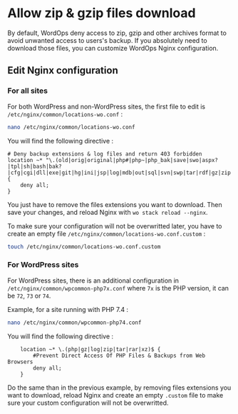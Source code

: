 # Allow zip & gzip files download

By default, WordOps deny access to zip, gzip and other archives format to avoid unwanted access to users's backup.
If you absolutely need to download those files, you can customize WordOps Nginx configuration.

## Edit Nginx configuration

### For all sites

For both WordPress and non-WordPress sites, the first file to edit is `/etc/nginx/common/locations-wo.conf` :

```bash
nano /etc/nginx/common/locations-wo.conf
```

You will find the following directive :

```nginx
# Deny backup extensions & log files and return 403 forbidden
location ~* "\.(old|orig|original|php#|php~|php_bak|save|swo|aspx?|tpl|sh|bash|bak?|cfg|cgi|dll|exe|git|hg|ini|jsp|log|mdb|out|sql|svn|swp|tar|rdf|gz|zip|bz2|7z|pem|asc|conf|dump)$" {
    deny all;
}
```

You just have to remove the files extensions you want to download. Then save your changes, and reload Nginx with `wo stack reload --nginx`.

To make sure your configuration will not be overwritted later, you have to create an empty file `/etc/nginx/common/locations-wo.conf.custom` :

```bash
touch /etc/nginx/common/locations-wo.conf.custom
```

### For WordPress sites

For WordPress sites, there is an additional configuration in `/etc/nginx/common/wpcommon-php7x.conf` where `7x` is the PHP version, it can be `72`, `73` or `74`.

Example, for a site running with PHP 7.4 :

```bash
nano /etc/nginx/common/wpcommon-php74.conf
```

You will find the following directive :

```nginx
    location ~* \.(php|gz|log|zip|tar|rar|xz)$ {
        #Prevent Direct Access Of PHP Files & Backups from Web Browsers
        deny all;
    }
```

Do the same than in the previous example, by removing files extensions you want to download, reload Nginx and create an empty `.custom` file to make sure your custom configuration will not be overwritted.
